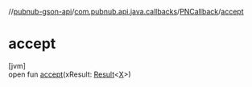 //[pubnub-gson-api](../../../index.md)/[com.pubnub.api.java.callbacks](../index.md)/[PNCallback](index.md)/[accept](accept.md)

# accept

[jvm]\
open fun [accept](accept.md)(xResult: [Result](../../../../../pubnub-kotlin/pubnub-kotlin-core-api/pubnub-kotlin-core-api/com.pubnub.api.v2.callbacks/-result/index.md)&lt;[X](index.md)&gt;)
